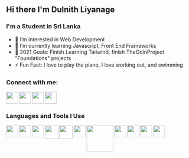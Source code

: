 ## Hi there I'm Dulnith Liyanage

### I'm a Student in Sri Lanka
- 👀 I’m interested in Web Development
- 🌱 I’m currently learning Javascript, Front End Frameworks
- 🥅 2021 Goals: Finish Learning Tailwind, finish TheOdinProject "Foundations" projects
- ⚡ Fun Fact: I love to play the piano, I love working out, and swimming

### Connect with me:

<a href="https://www.instagram.com/dulnith_nethmira/"><img src="https://cdn.cdnlogo.com/logos/i/4/instagram.svg"  width="32px" align="left"></a>
<a href="https://www.facebook.com/dulnith.liyanage/"><img src="https://cdn.cdnlogo.com/logos/f/83/facebook.svg" width="32px" align="left"></a>
<a href="https://twitter.com/DulnithL"><img src="https://cdn.cdnlogo.com/logos/t/96/twitter-icon.svg"   width="32px" align="left"></a>
<a href="https://www.linkedin.com/in/dulnith-liyanage-798261221/"><img src="https://cdn.cdnlogo.com/logos/l/66/linkedin-icon.svg"  width="32px" ></a>

### Languages and Tools I Use

<img src="https://cdn.cdnlogo.com/logos/h/84/html.svg" width="32px" align="left">
<img src="https://cdn.cdnlogo.com/logos/c/18/css.svg" width="32px" align="left">
<img src="https://cdn.cdnlogo.com/logos/j/44/javascript.svg" width="32px" align="left">
<img src="https://cdn.cdnlogo.com/logos/b/74/bootstrap-5.svg" width="36px" align="left">
<img src="https://cdn.cdnlogo.com/logos/t/58/tailwindcss.svg" width="36px" align="left">
<img src="https://cdn.cdnlogo.com/logos/s/90/sass.svg" width="32px" align="left">
<img src="https://cdn.cdnlogo.com/logos/n/88/nodejs.svg" width="72px" align="left">
<img src="https://cdn.cdnlogo.com/logos/p/3/python.svg" width="32px" align="left">
<img src="https://cdn.cdnlogo.com/logos/g/15/git-icon.svg" width="32px" align="left">
<img src="https://cdn.cdnlogo.com/logos/v/82/visual-studio-code.svg"  width="32px" align="left">
<img src="https://cdn.cdnlogo.com/logos/t/12/terminal.svg" width="32px" align="left">

<!---
dulnithLiyanage/dulnithLiyanage is a ✨ special ✨ repository because its `README.md` (this file) appears on your GitHub profile.
You can click the Preview link to take a look at your changes.
--->
